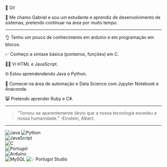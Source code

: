 👋 Oi!

👀 Me chamo Gabriel e sou um estudante e aprendiz de desenvolvimento de sistemas, pretendo continuar na área por muito tempo.

***

👌 Tenho um pouco de conhecimento em arduíno e em programação em blocos.

✅ Conheço a sintaxe básica (ponteiros, funções) em C.

🧑‍💻 Vi HTML e JavaScript.

🤓 Estou aprendendendo Java e Python.

🫡 Comecei na área de automação e Data Science com Jupyter Notebook e Anaconda.

😸 Pretendo aprender Ruby e C#.

***

> "Tornou-se aparentemente óbvio que a nossa tecnologia excedeu a nossa humanidade."
> -Einstein, Albert.

***

![Java](https://img.shields.io/badge/Java-ED8B00?style=for-the-badge&logo=buymeacoffee&logoColor=white)
![Python](https://img.shields.io/badge/Python-3776AB?style=for-the-badge&logo=python&logoColor=white)  
![JavaScript](https://img.shields.io/badge/JavaScript-F7DF1E?style=for-the-badge&logo=javascript&logoColor=white)  
![C](https://img.shields.io/badge/C-A8B9CC?style=for-the-badge&logo=c&logoColor=white)  
![Portugol](https://img.shields.io/badge/Portugol-00589C?style=for-the-badge&logo=code&logoColor=white)  
![Arduino](https://img.shields.io/badge/Arduino-00979D?style=for-the-badge&logo=arduino&logoColor=white)  
![MySQL](https://img.shields.io/badge/MySQL-4479A1?style=for-the-badge&logo=mysql&logoColor=white)
![💡 Portugol Studio](https://img.shields.io/badge/Portugol%20Studio%20💡-FFD700?style=for-the-badge&fontColor=white)
